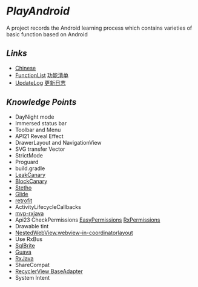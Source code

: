 # *PlayAndroid*
A project records the Android learning process which contains varieties of basic function based on Android

## *Links*
- [Chinese](doc-zh/README-zh.md)
- [FunctionList](FunctionList.md) [功能清单](doc-zh/FunctionList-zh.md)
- [UpdateLog](UpdateLog.md) [更新日志](doc-zh/UpdateLog-zh.md)

## *Knowledge Points*
- DayNight mode
- Immersed status bar
- Toolbar and Menu
- API21 Reveal Effect
- DrawerLayout and NavigationView
- SVG transfer Vector
- StrictMode
- Proguard
- build.gradle
- [LeakCanary](https://github.com/square/leakcanary)
- [BlockCanary](https://github.com/markzhai/AndroidPerformanceMonitor)
- [Stetho](https://github.com/facebook/stetho)
- [Glide](https://github.com/bumptech/glide)
- [retrofit](https://github.com/square/retrofit)
- ActivityLifecycleCallbacks
- [mvp-rxjava](https://github.com/googlesamples/android-architecture)
- Api23 CheckPermissions [EasyPermissions](https://github.com/googlesamples/easypermissions) [RxPermissions](https://github.com/tbruyelle/RxPermissions)
- Drawable tint
- [NestedWebView,webview-in-coordinatorlayout](https://github.com/takahirom/webview-in-coordinatorlayout)
- Use RxBus
- [SqlBrite](https://github.com/square/sqlbrite)
- [Guava](https://github.com/google/guava)
- [RxJava](https://github.com/ReactiveX/RxJava)
- ShareCompat
- [RecyclerView BaseAdapter](https://github.com/hongyangAndroid/baseAdapter)
- System Intent

